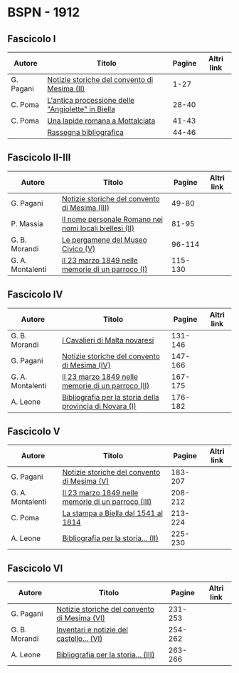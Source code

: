 # BSPN - 1912

## Fascicolo I

| Autore    | Titolo                                                                                                 | Pagine | Altri link |
|-----------|--------------------------------------------------------------------------------------------------------|--------|------------|
| G. Pagani | [Notizie storiche del convento di Mesima (II)](https://en.calameo.com/read/007260735c0f6216b6872)      | 1-27   |            |
| C. Poma   | [L'antica processione delle "Angiolette" in Biella](https://en.calameo.com/read/007260735c0f6216b6872) | 28-40  |            |
| C. Poma   | [Una lapide romana a Mottalciata](https://en.calameo.com/read/007260735c0f6216b6872)                   | 41-43  |            |
|           | [Rassegna bibliografica](https://en.calameo.com/read/007260735c0f6216b6872)                            | 44-46  |            |

## Fascicolo II-III

| Autore           | Titolo                                                                                                      | Pagine  | Altri link |
|------------------|-------------------------------------------------------------------------------------------------------------|---------|------------|
| G. Pagani        | [Notizie storiche del convento di Mesima (III)](https://en.calameo.com/read/007260735fe77be4dd1ec)          | 49-80   |            |
| P. Massia        | [Il nome personale Romano nei nomi locali biellesi (II)](https://en.calameo.com/read/007260735fe77be4dd1ec) | 81-95   |            |
| G. B. Morandi    | [Le pergamene del Museo Civico (V)](https://en.calameo.com/read/007260735fe77be4dd1ec)                      | 96-114  |            |
| G. A. Montalenti | [Il 23 marzo 1849 nelle memorie di un parroco (I)](https://en.calameo.com/read/007260735fe77be4dd1ec)       | 115-130 |            |

## Fascicolo IV

| Autore           | Titolo                                                                                                        | Pagine  | Altri link |
|------------------|---------------------------------------------------------------------------------------------------------------|---------|------------|
| G. B. Morandi    | [I Cavalieri di Malta novaresi](https://en.calameo.com/read/00726073554fac1cee4ed)                            | 131-146 |            |
| G. Pagani        | [Notizie storiche del convento di Mesima (IV)](https://en.calameo.com/read/00726073554fac1cee4ed)             | 147-166 |            |
| G. A. Montalenti | [Il 23 marzo 1849 nelle memorie di un parroco (II)](https://en.calameo.com/read/00726073554fac1cee4ed)        | 167-175 |            |
| A. Leone         | [Bibliografia per la storia della provincia di Novara (I)](https://en.calameo.com/read/00726073554fac1cee4ed) | 176-182 |            |

## Fascicolo V

| Autore           | Titolo                                                                                                  | Pagine  | Altri link |
|------------------|---------------------------------------------------------------------------------------------------------|---------|------------|
| G. Pagani        | [Notizie storiche del convento di Mesima (V)](https://en.calameo.com/read/007260735cf08801b46d8)        | 183-207 |            |
| G. A. Montalenti | [Il 23 marzo 1849 nelle memorie di un parroco (III)](https://en.calameo.com/read/007260735cf08801b46d8) | 208-212 |            |
| C. Poma          | [La stampa a Biella dal 1541 al 1814](https://en.calameo.com/read/007260735cf08801b46d8)                | 213-224 |            |
| A. Leone         | [Bibliografia per la storia... (II)](https://en.calameo.com/read/007260735cf08801b46d8)                 | 225-230 |            |

## Fascicolo VI

| Autore        | Titolo                                                                                            | Pagine  | Altri link |
|---------------|---------------------------------------------------------------------------------------------------|---------|------------|
| G. Pagani     | [Notizie storiche del convento di Mesima (VI)](https://en.calameo.com/read/0072607350bb12f9d2f20) | 231-253 |            |
| G. B. Morandi | [Inventari e notizie del castello... (VI)](https://en.calameo.com/read/0072607350bb12f9d2f20)     | 254-262 |            |
| A. Leone      | [Bibliografia per la storia... (III)](https://en.calameo.com/read/0072607350bb12f9d2f20)          | 263-266 |            |
